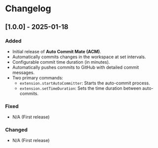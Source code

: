 # Changelog

## [1.0.0] - 2025-01-18

### Added

- Initial release of **Auto Commit Mate (ACM)**.
- Automatically commits changes in the workspace at set intervals.
- Configurable commit time duration (in minutes).
- Automatically pushes commits to GitHub with detailed commit messages.
- Two primary commands:
  - `extension.startAutoCommitter`: Starts the auto-commit process.
  - `extension.setTimeDuration`: Sets the time duration between auto-commits.

### Fixed

- N/A (First release)

### Changed

- N/A (First release)
